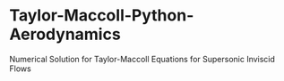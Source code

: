 # Taylor-Maccoll-Python-Aerodynamics
Numerical Solution for Taylor-Maccoll Equations for Supersonic Inviscid Flows
